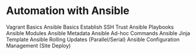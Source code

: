 # Automation with Ansible
Vagrant Basics
Ansible Basics
Establish SSH Trust
Ansible Playbooks
Ansible Modules
Ansible Metadata
Ansible Ad-hoc Commands
Ansible Jinja Template
Ansible Rolling Updates (Parallel/Serial)
Ansible Configuration Management (Site Deploy)
